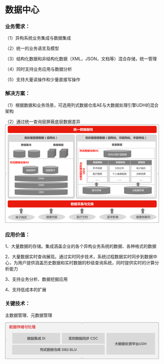 # 数据中心


### 业务需求：

（1）异构系统业务集成与数据集成

（2）统一的业务语言及模型

（3）结构化数据和非结构化数据（XML，JSON，文档等）混合存储，统一管理

（4）同时支持业务应用与数据分析

（5）支持大量读操作和少量直接写操作

### 解决方案：

（1）根据数据和业务场景，可选用列式数据仓库AE与大数据处理引擎UDH的混合架构

（2）通过统一查询层屏蔽底层数据差异
![](QQ图片20161129101253.png)

### 应用价值：

1、大量数据的存储。集成涵盖企业的各个异构业务系统的数据、各种格式的数据

2、大量数据实时查询展现。通过实时同步技术，系统过程数据实时同步到数据中心，为用户提供涵盖历史数据和实时数据的秒级查询系统，同时提供实时的计算分析能力

3、支持业务分析、数据挖掘应用

4、支持低成本的扩展

### 关键技术：
主数据管理、元数据管理

![](QQ图片20161129101429.png)



